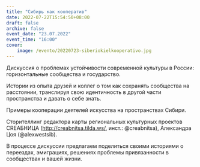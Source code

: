```yaml
---
title: "Сибирь как кооператив"
date: 2022-07-22T15:54:50+08:00
draft: false
archive: false
event_date: "23.07.2022"
event_time: "16:00"
cover: 
    image: /evento/20220723-siberiokielkooperativo.jpg
---
```

Дискуссия о проблемах устойчивости современной культуры в России: горизонтальные сообщества и государство.

Истории из опыта друзей и коллег о том как сохранять сообщества на расстоянии, транслируя свою идентичность в другой части пространства и давать о себе знать.

Примеры кооперации деятелей искусства на пространствах Сибири.

Сторителлинг редактора карты региональных культурных проектов CREAБНИЦА (http://creabnitsa.tilda.ws/, инст.: @creabnitsa), Александра Цоя (@alexwestsib).

В процессе дискуссии предлагаем поделиться своими историями о переездах, эмиграциях, решениях проблемы привязанности в сообществах и вашей жизни.
